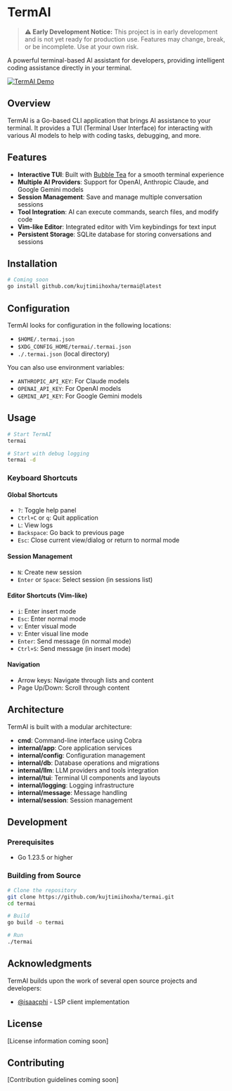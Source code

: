 # TermAI

> **⚠️ Early Development Notice:** This project is in early development and is not yet ready for production use. Features may change, break, or be incomplete. Use at your own risk.

A powerful terminal-based AI assistant for developers, providing intelligent coding assistance directly in your terminal.

[![TermAI Demo](https://asciinema.org/a/dtc4nJyGSZX79HRUmFLY3gmoy.svg)](https://asciinema.org/a/dtc4nJyGSZX79HRUmFLY3gmoy)

## Overview

TermAI is a Go-based CLI application that brings AI assistance to your terminal. It provides a TUI (Terminal User Interface) for interacting with various AI models to help with coding tasks, debugging, and more.

## Features

- **Interactive TUI**: Built with [Bubble Tea](https://github.com/charmbracelet/bubbletea) for a smooth terminal experience
- **Multiple AI Providers**: Support for OpenAI, Anthropic Claude, and Google Gemini models
- **Session Management**: Save and manage multiple conversation sessions
- **Tool Integration**: AI can execute commands, search files, and modify code
- **Vim-like Editor**: Integrated editor with Vim keybindings for text input
- **Persistent Storage**: SQLite database for storing conversations and sessions

## Installation

```bash
# Coming soon
go install github.com/kujtimiihoxha/termai@latest
```

## Configuration

TermAI looks for configuration in the following locations:

- `$HOME/.termai.json`
- `$XDG_CONFIG_HOME/termai/.termai.json`
- `./.termai.json` (local directory)

You can also use environment variables:

- `ANTHROPIC_API_KEY`: For Claude models
- `OPENAI_API_KEY`: For OpenAI models
- `GEMINI_API_KEY`: For Google Gemini models

## Usage

```bash
# Start TermAI
termai

# Start with debug logging
termai -d
```

### Keyboard Shortcuts

#### Global Shortcuts
- `?`: Toggle help panel
- `Ctrl+C` or `q`: Quit application
- `L`: View logs
- `Backspace`: Go back to previous page
- `Esc`: Close current view/dialog or return to normal mode

#### Session Management
- `N`: Create new session
- `Enter` or `Space`: Select session (in sessions list)

#### Editor Shortcuts (Vim-like)
- `i`: Enter insert mode
- `Esc`: Enter normal mode
- `v`: Enter visual mode
- `V`: Enter visual line mode
- `Enter`: Send message (in normal mode)
- `Ctrl+S`: Send message (in insert mode)

#### Navigation
- Arrow keys: Navigate through lists and content
- Page Up/Down: Scroll through content

## Architecture

TermAI is built with a modular architecture:

- **cmd**: Command-line interface using Cobra
- **internal/app**: Core application services
- **internal/config**: Configuration management
- **internal/db**: Database operations and migrations
- **internal/llm**: LLM providers and tools integration
- **internal/tui**: Terminal UI components and layouts
- **internal/logging**: Logging infrastructure
- **internal/message**: Message handling
- **internal/session**: Session management

## Development

### Prerequisites

- Go 1.23.5 or higher

### Building from Source

```bash
# Clone the repository
git clone https://github.com/kujtimiihoxha/termai.git
cd termai

# Build
go build -o termai

# Run
./termai
```

## Acknowledgments

TermAI builds upon the work of several open source projects and developers:

- [@isaacphi](https://github.com/isaacphi) - LSP client implementation

## License

[License information coming soon]

## Contributing

[Contribution guidelines coming soon]
